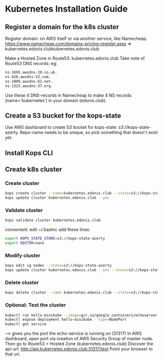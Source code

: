 # Kubernetes Installation Guide

## Register a domain for the k8s cluster

Register domain: on AWS itself or via another service, like Namecheap.
https://www.namecheap.com/domains-pricing-register.aspx
=> kubernetes.edonis.clubkubernetes.edonis.club

Make a Hosted Zone in Route53: kubernetes.edonis.club
Take note of Route53 DNS records: eg:

```bash
ns-1695.awsdns-19.co.uk.
ns-426.awsdns-53.com.
ns-1009.awsdns-62.net.
ns-1323.awsdns-37.org.
```

Use these 4 DNS-records in Namecheap to make 4 NS records (name='kubernetes') in your domain (edonis.club).

## Create a S3 bucket for the kops-state

Use AWS dashboard to create S3 bucket for kops-state: s3://kops-state-azerty.
Repo-name needs to be unique, so pick something that doesn't exist yet.

## Install Kops CLI

## Create k8s cluster

### Create cluster

```bash
kops create cluster --name=kubernetes.edonis.club --state=s3://kops-state-azerty --zones=eu-central-1a,eu-central-1b --node-count=3 --node-size=t2.medium --master-size=t2.small --dns-zone=kubernetes.edonis.club
kops update cluster kubernetes.edonis.club --yes
```


### Validate cluster

```bash
kops validate cluster kubernetes.edonis.club
```

convenient: edit ~/.bashrc
add these lines:
```bash
export KOPS_STATE_STORE=s3://kops-state-azerty
export EDITOR=nano
```


### Modify cluster
```bash
kops edit ig nodes --state=s3://kops-state-azerty
kops update cluster kubernetes.edonis.club --yes --state=s3://kops-state-azerty
```

### Delete cluster
```bash
kops delete cluster --name kubernetes.edonis.club --state=s3://kops-state-azerty --yes
```

### Optional: Test the cluster
```bash
kubectl run hello-minikube --image=gcr.io/google_containers/echoserver:1.4 --port=8080
kubectl expose deployment hello-minikube --type=NodePort
kubectl get service 
```
--> gives you the port the echo-service is running on (31317)
In AWS dashboard, open port via creation of AWS Security Group of master node.
Then go to Route53 > Hosted Zone (kubernetes.edonis.club)
Discover the api-url: http://api.kubernetes.edonis.club:31317/test
Point your browser to that url.